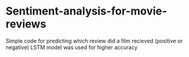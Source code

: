 # Sentiment-analysis-for-movie-reviews

Simple code for predicting which review did a film recieved (positive or negative)
LSTM model was used for higher accuracy 
